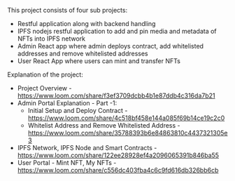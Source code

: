 This project consists of four sub projects:
  * Restful application along with backend handling
  * IPFS nodejs restful application to add and pin media and metadata of NFTs into IPFS network
  * Admin React app where admin deploys contract, add whitelisted addresses and remove whitelisted addresses
  * User React App where users can mint and transfer NFTs

Explanation of the project:
 * Project Overview - https://www.loom.com/share/f3ef3709dcbb4b1e87ddb4c316da7b21
 * Admin Portal Explanation - Part -1:
   * Initial Setup and Deploy Contract - https://www.loom.com/share/4c518bf458e144a085f69b14ce19c2c0
   * Whitelist Address and Remove Whitelisted Address - https://www.loom.com/share/35788393b6e84863810c4437321305e3  
 * IPFS Network, IPFS Node and Smart Contracts - https://www.loom.com/share/122ee28928ef4a2096065391b846ba55
 * User Portal - Mint NFT, My NFTs - https://www.loom.com/share/c556dc403fba4c6c9fd616db326bb6cb
